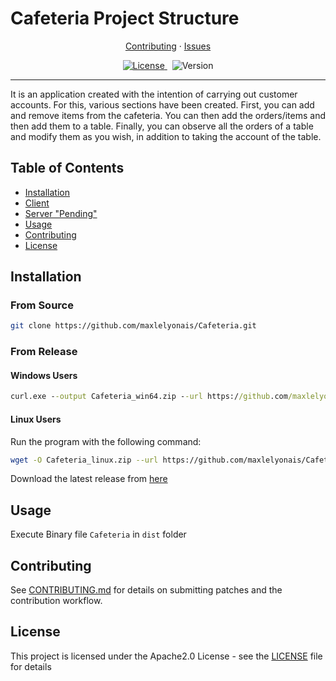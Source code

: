 # Cafeteria Project Structure

<p align="center">
    <a href="./CONTRIBUTING.md">Contributing</a>
    ·
    <a href="https://github.com/maxlelyonais/Cafeteria/issues">Issues</a>
</p>
<p align="center">
    <a href="https://opensource.org/licenses/Apache-2.0">
        <img src="https://img.shields.io/badge/License-Apache%202.0-blue.svg" alt="License" />
    </a>&nbsp;
    <a>
        <img src="https://img.shields.io/badge/version-0.1.0-brightgreen" alt="Version" />
    </a>
</p>
<hr>

It is an application created with the intention of carrying out customer accounts. For this, various sections have been created. First, you can add and remove items from the cafeteria. You can then add the orders/items and then add them to a table. Finally, you can observe all the orders of a table and modify them as you wish, in addition to taking the account of the table.

## Table of Contents

- [Installation](#installation)
- [Client](#client)
- [Server "Pending"](#server)
- [Usage](#usage)
- [Contributing](#contributing)
- [License](#license)


## Installation

### From Source

```bash
git clone https://github.com/maxlelyonais/Cafeteria.git
```

### From Release

#### Windows Users
```cmd
curl.exe --output Cafeteria_win64.zip --url https://github.com/maxlelyonais/Cafeteria/releases/download/$VERSION/Cafeteria_win64.zip
```
#### Linux Users
Run the program with the following command:
```bash
wget -O Cafeteria_linux.zip --url https://github.com/maxlelyonais/Cafeteria/releases/download/$VERSION/Cafeteria_linux.zip
```

Download the latest release from [here](https://github.com/maxlelyonais/Cafeteria/releases/)

## Usage

Execute Binary file `Cafeteria` in `dist` folder 

## Contributing

See [CONTRIBUTING.md](CONTRIBUTING.md) for details on submitting patches and the contribution workflow.


## License

This project is licensed under the Apache2.0 License - see the [LICENSE](LICENSE) file for details




